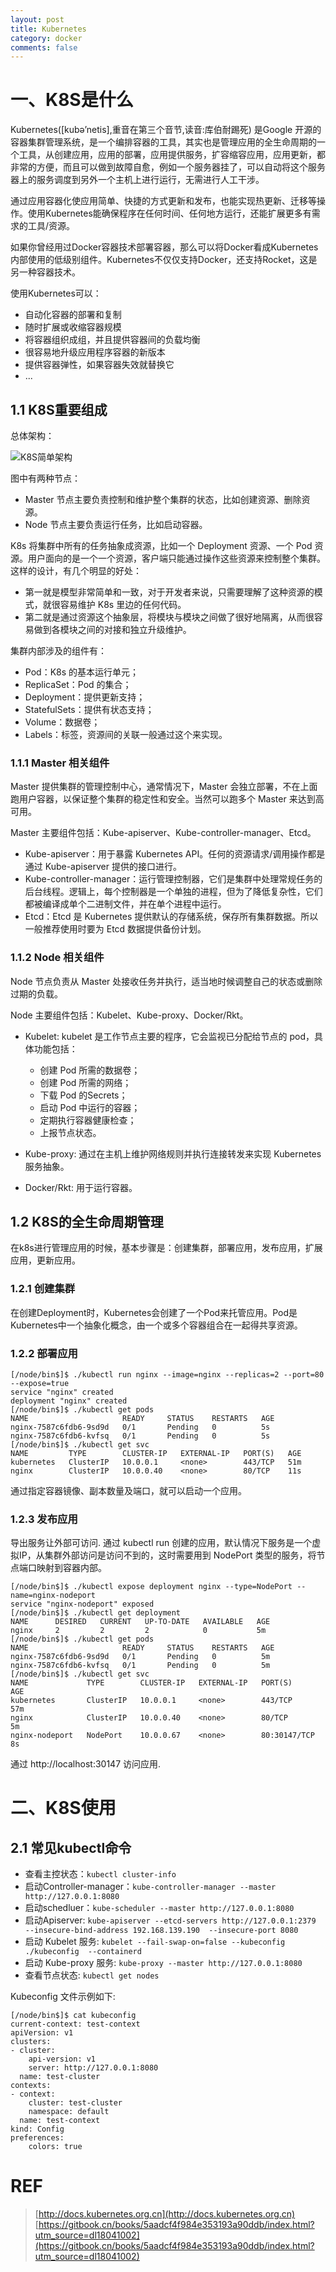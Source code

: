 ```yaml
---
layout: post
title: Kubernetes
category: docker
comments: false
---
```

# 一、K8S是什么

Kubernetes([kubə’netis],重音在第三个音节,读音:库伯耐踢死) 是Google 开源的容器集群管理系统，是一个编排容器的工具，其实也是管理应用的全生命周期的一个工具，从创建应用，应用的部署，应用提供服务，扩容缩容应用，应用更新，都非常的方便，而且可以做到故障自愈，例如一个服务器挂了，可以自动将这个服务器上的服务调度到另外一个主机上进行运行，无需进行人工干涉。

通过应用容器化使应用简单、快捷的方式更新和发布，也能实现热更新、迁移等操作。使用Kubernetes能确保程序在任何时间、任何地方运行，还能扩展更多有需求的工具/资源。

如果你曾经用过Docker容器技术部署容器，那么可以将Docker看成Kubernetes内部使用的低级别组件。Kubernetes不仅仅支持Docker，还支持Rocket，这是另一种容器技术。

使用Kubernetes可以：

- 自动化容器的部署和复制
- 随时扩展或收缩容器规模
- 将容器组织成组，并且提供容器间的负载均衡
- 很容易地升级应用程序容器的新版本
- 提供容器弹性，如果容器失效就替换它
- ...

## 1.1 K8S重要组成

总体架构：

![K8S简单架构](/images/201812/k8s01.jpg "简单架构")

图中有两种节点：

- Master 节点主要负责控制和维护整个集群的状态，比如创建资源、删除资源。
- Node 节点主要负责运行任务，比如启动容器。

K8s 将集群中所有的任务抽象成资源，比如一个 Deployment 资源、一个 Pod 资源。用户面向的是一个一个资源，客户端只能通过操作这些资源来控制整个集群。这样的设计，有几个明显的好处：

- 第一就是模型非常简单和一致，对于开发者来说，只需要理解了这种资源的模式，就很容易维护 K8s 里边的任何代码。
- 第二就是通过资源这个抽象层，将模块与模块之间做了很好地隔离，从而很容易做到各模块之间的对接和独立升级维护。

集群内部涉及的组件有：

- Pod：K8s 的基本运行单元；
- ReplicaSet：Pod 的集合；
- Deployment：提供更新支持；
- StatefulSets：提供有状态支持；
- Volume：数据卷；
- Labels：标签，资源间的关联一般通过这个来实现。

### 1.1.1 Master 相关组件

Master 提供集群的管理控制中心，通常情况下，Master 会独立部署，不在上面跑用户容器，以保证整个集群的稳定性和安全。当然可以跑多个 Master 来达到高可用。

Master 主要组件包括：Kube-apiserver、Kube-controller-manager、Etcd。

- Kube-apiserver：用于暴露 Kubernetes API。任何的资源请求/调用操作都是通过 Kube-apiserver 提供的接口进行。
- Kube-controller-manager：运行管理控制器，它们是集群中处理常规任务的后台线程。逻辑上，每个控制器是一个单独的进程，但为了降低复杂性，它们都被编译成单个二进制文件，并在单个进程中运行。
- Etcd：Etcd 是 Kubernetes 提供默认的存储系统，保存所有集群数据。所以一般推荐使用时要为 Etcd 数据提供备份计划。

### 1.1.2 Node 相关组件

Node 节点负责从 Master 处接收任务并执行，适当地时候调整自己的状态或删除过期的负载。

Node 主要组件包括：Kubelet、Kube-proxy、Docker/Rkt。

- Kubelet: kubelet 是工作节点主要的程序，它会监视已分配给节点的 pod，具体功能包括：

    - 创建 Pod 所需的数据卷；
    - 创建 Pod 所需的网络；
    - 下载 Pod 的Secrets；
    - 启动 Pod 中运行的容器；
    - 定期执行容器健康检查；
    - 上报节点状态。

- Kube-proxy: 通过在主机上维护网络规则并执行连接转发来实现 Kubernetes 服务抽象。
- Docker/Rkt: 用于运行容器。

## 1.2 K8S的全生命周期管理

在k8s进行管理应用的时候，基本步骤是：创建集群，部署应用，发布应用，扩展应用，更新应用。

### 1.2.1 创建集群

在创建Deployment时，Kubernetes会创建了一个Pod来托管应用。Pod是Kubernetes中一个抽象化概念，由一个或多个容器组合在一起得共享资源。


### 1.2.2 部署应用

    [/node/bin$]$ ./kubectl run nginx --image=nginx --replicas=2 --port=80 --expose=true
    service "nginx" created
    deployment "nginx" created
    [/node/bin$]$ ./kubectl get pods
    NAME                     READY     STATUS    RESTARTS   AGE
    nginx-7587c6fdb6-9sd9d   0/1       Pending   0          5s
    nginx-7587c6fdb6-kvfsq   0/1       Pending   0          5s
    [/node/bin$]$ ./kubectl get svc
    NAME         TYPE        CLUSTER-IP   EXTERNAL-IP   PORT(S)   AGE
    kubernetes   ClusterIP   10.0.0.1     <none>        443/TCP   51m
    nginx        ClusterIP   10.0.0.40    <none>        80/TCP    11s

通过指定容器镜像、副本数量及端口，就可以启动一个应用。

### 1.2.3 发布应用
    
导出服务让外部可访问.
通过 kubectl run 创建的应用，默认情况下服务是一个虚拟IP，从集群外部访问是访问不到的，这时需要用到 NodePort 类型的服务，将节点端口映射到容器内部。

    [/node/bin$]$ ./kubectl expose deployment nginx --type=NodePort --name=nginx-nodeport
    service "nginx-nodeport" exposed
    [/node/bin$]$ ./kubectl get deployment
    NAME      DESIRED   CURRENT   UP-TO-DATE   AVAILABLE   AGE
    nginx     2         2         2            0           5m
    [/node/bin$]$ ./kubectl get pods
    NAME                     READY     STATUS    RESTARTS   AGE
    nginx-7587c6fdb6-9sd9d   0/1       Pending   0          5m
    nginx-7587c6fdb6-kvfsq   0/1       Pending   0          5m
    [/node/bin$]$ ./kubectl get svc
    NAME             TYPE        CLUSTER-IP   EXTERNAL-IP   PORT(S)        AGE
    kubernetes       ClusterIP   10.0.0.1     <none>        443/TCP        57m
    nginx            ClusterIP   10.0.0.40    <none>        80/TCP         5m
    nginx-nodeport   NodePort    10.0.0.67    <none>        80:30147/TCP   8s

通过 http://localhost:30147 访问应用.

# 二、K8S使用

## 2.1 常见kubectl命令

- 查看主控状态：`kubectl cluster-info`
- 启动Controller-manager：`kube-controller-manager --master http://127.0.0.1:8080`
- 启动schedluer：`kube-scheduler --master http://127.0.0.1:8080`
- 启动Apiserver: `kube-apiserver --etcd-servers http://127.0.0.1:2379  --insecure-bind-address 192.168.139.190  --insecure-port 8080`
- 启动 Kubelet 服务: `kubelet --fail-swap-on=false --kubeconfig ./kubeconfig  --containerd `
- 启动 Kube-proxy 服务: `kube-proxy --master http://127.0.0.1:8080`
- 查看节点状态: `kubectl get nodes`

Kubeconfig 文件示例如下:

    [/node/bin$]$ cat kubeconfig 
    current-context: test-context
    apiVersion: v1
    clusters:
    - cluster:
        api-version: v1
        server: http://127.0.0.1:8080
      name: test-cluster
    contexts:
    - context:
        cluster: test-cluster
        namespace: default
      name: test-context
    kind: Config
    preferences:
        colors: true

# REF
> [http://docs.kubernetes.org.cn](http://docs.kubernetes.org.cn)
> [https://gitbook.cn/books/5aadcf4f984e353193a90ddb/index.html?utm_source=dl18041002](https://gitbook.cn/books/5aadcf4f984e353193a90ddb/index.html?utm_source=dl18041002)